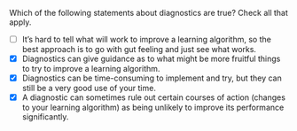 Which of the following statements about diagnostics are true? Check all that apply.

- [ ] It’s hard to tell what will work to improve a learning algorithm, so the best approach is to go with gut feeling and just see what works.
- [X] Diagnostics can give guidance as to what might be more fruitful things to try to improve a learning algorithm.
- [X] Diagnostics can be time-consuming to implement and try, but they can still be a very good use of your time.
- [X] A diagnostic can sometimes rule out certain courses of action (changes to your learning algorithm) as being unlikely to improve its performance significantly.
